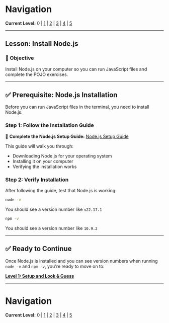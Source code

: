 # Navigation
**Current Level:** 0 | [1](./lesson-4-pojo-lv1.md) | [2](./lesson-4-pojo-lv2.md) | [3](./lesson-4-pojo-lv3.md) | [4](./lesson-4-pojo-lv4.md) | [5](./lesson-4-pojo-lv5.md)

---

## Lesson: Install Node.js

### 🎯 Objective

Install Node.js on your computer so you can run JavaScript files and complete the POJO exercises.

---

## ✅ **Prerequisite: Node.js Installation**

Before you can run JavaScript files in the terminal, you need to install Node.js.

### **Step 1: Follow the Installation Guide**

📖 **Complete the Node.js Setup Guide:**
[Node.js Setup Guide](../../../resources/install-guides/node-installer-guide.md)

This guide will walk you through:
- Downloading Node.js for your operating system
- Installing it on your computer
- Verifying the installation works

### **Step 2: Verify Installation**

After following the guide, test that Node.js is working:

```bash
node -v
```

You should see a version number like `v22.17.1`

```bash
npm -v
```

You should see a version number like `10.9.2`

---

## ✅ **Ready to Continue**

Once Node.js is installed and you can see version numbers when running `node -v` and `npm -v`, you're ready to move on to:

**[Level 1: Setup and Look & Guess](./lesson-4-pojo-lv1.md)**

---

# Navigation
**Current Level:** 0 | [1](./lesson-4-pojo-lv1.md) | [2](./lesson-4-pojo-lv2.md) | [3](./lesson-4-pojo-lv3.md) | [4](./lesson-4-pojo-lv4.md) | [5](./lesson-4-pojo-lv5.md) 